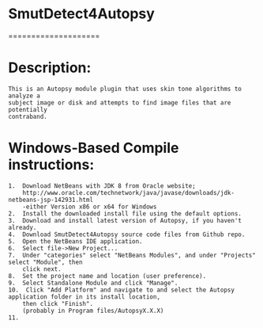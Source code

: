 # SmutDetect4Autopsy
====================

   
# Description:  
    
    This is an Autopsy module plugin that uses skin tone algorithms to analyze a
    subject image or disk and attempts to find image files that are potentially 
    contraband.
    
# Windows-Based Compile instructions:
    1.  Download NetBeans with JDK 8 from Oracle website;
        http://www.oracle.com/technetwork/java/javase/downloads/jdk-netbeans-jsp-142931.html
        -either Version x86 or x64 for Windows
    2.  Install the downloaded install file using the default options.
    3.  Download and install latest version of Autopsy, if you haven't already.
    4.  Download SmutDetect4Autopsy source code files from Github repo.
    5.  Open the NetBeans IDE application.
    6.  Select file->New Project...
    7.  Under "categories" select "NetBeans Modules", and under "Projects" select "Module", then
        click next.
    8.  Set the project name and location (user preference).
    9.  Select Standalone Module and click "Manage".
    10.  Click "Add Platform" and navigate to and select the Autopsy application folder in its install location, 
        then click "Finish".
        (probably in Program files/AutopsyX.X.X)
    11.  
    
    
